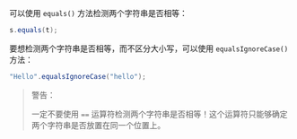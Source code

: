 可以使用 `equals()` 方法检测两个字符串是否相等：

```java
s.equals(t);
```

要想检测两个字符串是否相等，而不区分大小写，可以使用 `equalsIgnoreCase()` 方法：

```java
"Hello".equalsIgnoreCase("hello");
```

> 警告：
>
> 一定不要使用 `==` 运算符检测两个字符串是否相等！这个运算符只能够确定两个字符串是否放置在同一个位置上。

